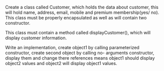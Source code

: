Create a class called Customer, which holds the data about customer, this will hold name, 
address, email, mobile and premium membership(yes/ no).
This class must be properly encapsulated as well as will contain two constructor.

This class must contain a method called displayCustomer(), which will display customer information.

Write an implementation, create object1 by calling parameterized constructor,
create second object by calling no- arguments constructor, display them and change 
there references means object1 should display object2 values and object2 will display object1 values.